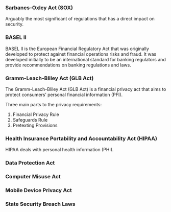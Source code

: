 ### Sarbanes-Oxley Act (SOX)
Arguably the most significant of regulations that has a direct impact on security.

### BASEL II
BASEL II is the European Financial Regulatory Act that was originally developed to protect against financial operations risks and fraud. 
It was developed initially to be an international standard for banking regulators and provide recommendations on banking regulations and laws.

### Gramm-Leach-Bliley Act (GLB Act)
The Gramm-Leach-Bliley Act (GLB Act) is a financial privacy act that aims to protect consumers’ personal financial information (PFI).

Three main parts to the privacy requirements:  
1. Financial Privacy Rule
2. Safeguards Rule
3. Pretexting Provisions

### Health Insurance Portability and Accountability Act (HIPAA)
HIPAA deals with personal health information (PHI).

### Data Protection Act
### Computer Misuse Act
### Mobile Device Privacy Act
### State Security Breach Laws

<!--stackedit_data:
eyJoaXN0b3J5IjpbLTU4NzQxMzg3OCwxODQ5NzYxMDU1XX0=
-->